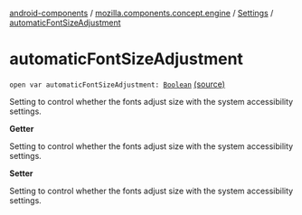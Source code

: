 [android-components](../../index.md) / [mozilla.components.concept.engine](../index.md) / [Settings](index.md) / [automaticFontSizeAdjustment](./automatic-font-size-adjustment.md)

# automaticFontSizeAdjustment

`open var automaticFontSizeAdjustment: `[`Boolean`](https://kotlinlang.org/api/latest/jvm/stdlib/kotlin/-boolean/index.html) [(source)](https://github.com/mozilla-mobile/android-components/blob/master/components/concept/engine/src/main/java/mozilla/components/concept/engine/Settings.kt#L37)

Setting to control whether the fonts adjust size with the system accessibility settings.

**Getter**

Setting to control whether the fonts adjust size with the system accessibility settings.

**Setter**

Setting to control whether the fonts adjust size with the system accessibility settings.

